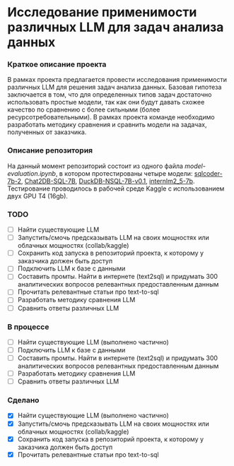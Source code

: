 # Исследование применимости различных LLM для задач анализа данных

### Краткое описание проекта
В рамках проекта предлагается провести исследования применимости различных LLM для решения задач анализа данных. Базовая гипотеза заключается в том, что для определенных типов задач достаточно использовать простые модели, так как они будут давать схожее качество по сравнению с более сильными (более ресурсотребовательными). В рамках проекта команде необходимо разработать методику сравнения и сравнить модели на задачах, полученных от заказчика.

### Описание репозитория
На данный момент репозиторий состоит из одного файла _model-evaluation.ipynb_, в котором протестированы четыре модели: [sqlcoder-7b-2](https://huggingface.co/defog/sqlcoder-7b-2), [Chat2DB-SQL-7B](https://huggingface.co/Chat2DB/Chat2DB-SQL-7B), [DuckDB-NSQL-7B-v0.1](https://huggingface.co/motherduckdb/DuckDB-NSQL-7B-v0.1), [internlm2_5-7b](https://huggingface.co/internlm/internlm2_5-7b). Тестирование проводилось в рабочей среде Kaggle с использованием двух GPU T4 (16gb).

### TODO
- [ ] Найти существующие LLM
- [ ] Запустить/смочь предсказывать LLM на своих мощностях или облачных мощностях (collab/kaggle)
- [ ] Сохранить код запуска в репозиторий проекта, к которому у заказчика должен быть доступ
- [ ] Подключить LLM к базе с данными 
- [ ] Составить промты. Найти в интернете (text2sql) и придумать 300 аналитических вопросов релевантных предоставленным данным
- [ ] Прочитать релевантные статьи про text-to-sql
- [ ] Разработать методику сравнения LLM
- [ ] Сравнить ответы различных LLM

### В процессе
- [ ] Найти существующие LLM (выполнено частично)
- [ ] Подключить LLM к базе с данными
- [ ] Составить промты. Найти в интернете (text2sql) и придумать 300 аналитических вопросов релевантных предоставленным данным
- [ ] Разработать методику сравнения LLM
- [ ] Сравнить ответы различных LLM

### Сделано
- [x] Найти существующие LLM (выполнено частично)
- [x] Запустить/смочь предсказывать LLM на своих мощностях или облачных мощностях (collab/kaggle)
- [x] Сохранить код запуска в репозиторий проекта, к которому у заказчика должен быть доступ
- [x] Прочитать релевантные статьи про text-to-sql
